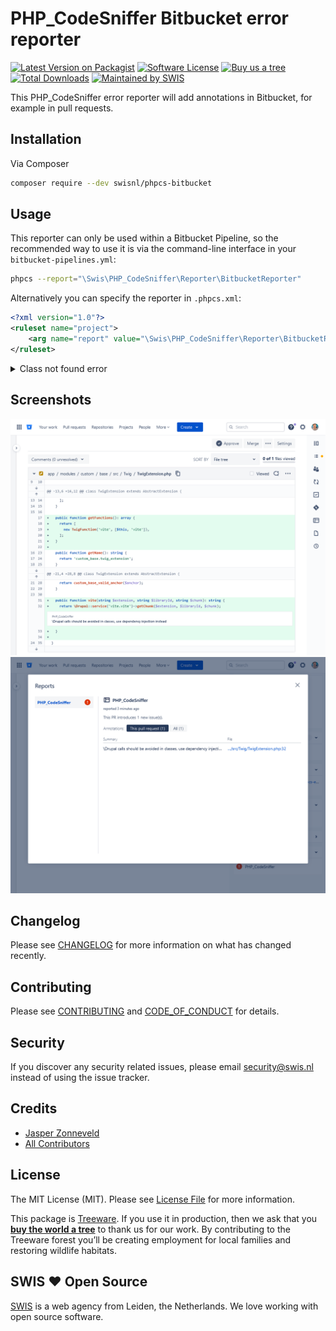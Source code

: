# PHP_CodeSniffer Bitbucket error reporter

[![Latest Version on Packagist][ico-version]][link-packagist]
[![Software License][ico-license]](LICENSE.md)
[![Buy us a tree][ico-treeware]][link-treeware]
[![Total Downloads][ico-downloads]][link-downloads]
[![Maintained by SWIS][ico-swis]][link-swis]

This PHP_CodeSniffer error reporter will add annotations in Bitbucket, for example in pull requests.

## Installation

Via Composer

```bash
composer require --dev swisnl/phpcs-bitbucket
```

## Usage

This reporter can only be used within a Bitbucket Pipeline, so the recommended way to use it is via the command-line interface in your `bitbucket-pipelines.yml`:

```bash
phpcs --report="\Swis\PHP_CodeSniffer\Reporter\BitbucketReporter"
```

Alternatively you can specify the reporter in `.phpcs.xml`:

```xml
<?xml version="1.0"?>
<ruleset name="project">
    <arg name="report" value="\Swis\PHP_CodeSniffer\Reporter\BitbucketReporter"/>
</ruleset>
```

<details>
  <summary>Class not found error</summary>

If the reporter class can't be found, you might need to specify the path to the Composer autoloader.

Via command-line interface:
```bash
phpcs --bootstrap=vendor/autoload.php
```

Or using config:
```xml
<?xml version="1.0"?>
<ruleset name="project">
    <autoload>vendor/autoload.php</autoload>
</ruleset>
```
</details>

## Screenshots

![Annotations](/img/annotations.png)
![Report](/img/report.png)

## Changelog

Please see [CHANGELOG](CHANGELOG.md) for more information on what has changed recently.

## Contributing

Please see [CONTRIBUTING](CONTRIBUTING.md) and [CODE_OF_CONDUCT](CODE_OF_CONDUCT.md) for details.

## Security

If you discover any security related issues, please email security@swis.nl instead of using the issue tracker.

## Credits

- [Jasper Zonneveld][link-author]
- [All Contributors][link-contributors]

## License

The MIT License (MIT). Please see [License File](LICENSE.md) for more information.

This package is [Treeware](https://treeware.earth). If you use it in production, then we ask that you [**buy the world a tree**][link-treeware] to thank us for our work. By contributing to the Treeware forest you’ll be creating employment for local families and restoring wildlife habitats.

## SWIS :heart: Open Source

[SWIS][link-swis] is a web agency from Leiden, the Netherlands. We love working with open source software.

[ico-version]: https://img.shields.io/packagist/v/swisnl/phpcs-bitbucket.svg?style=flat-square
[ico-license]: https://img.shields.io/badge/license-MIT-brightgreen.svg?style=flat-square
[ico-treeware]: https://img.shields.io/badge/Treeware-%F0%9F%8C%B3-lightgreen.svg?style=flat-square
[ico-downloads]: https://img.shields.io/packagist/dt/swisnl/phpcs-bitbucket.svg?style=flat-square
[ico-swis]: https://img.shields.io/badge/%F0%9F%9A%80-maintained%20by%20SWIS-%230737A9.svg?style=flat-square

[link-packagist]: https://packagist.org/packages/swisnl/phpcs-bitbucket
[link-downloads]: https://packagist.org/packages/swisnl/phpcs-bitbucket
[link-treeware]: https://plant.treeware.earth/swisnl/phpcs-bitbucket
[link-fork]: https://github.com/modprobe/phpcs-bitbucket
[link-author]: https://github.com/JaZo
[link-contributors]: ../../contributors
[link-swis]: https://www.swis.nl
